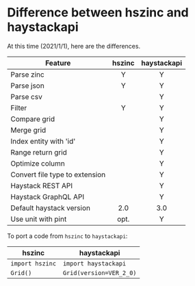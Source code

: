 # Difference between hszinc and haystackapi

At this time (2021/1/1), here are the differences.

| Feature                        | hszinc | haystackapi |
| ------------------------------ |:---:|:---:|
| Parse zinc                     |  Y  |  Y  |
| Parse json                     |  Y  |  Y  |
| Parse csv                      |     |  Y  |
| Filter                         |  Y  |  Y  |
| Compare grid                   |     |  Y  |
| Merge grid                     |     |  Y  |
| Index entity with 'id'         |     |  Y  |
| Range return grid              |     |  Y  |
| Optimize column                |     |  Y  |
| Convert file type to extension |     |  Y  |
| Haystack REST API              |     |  Y  |
| Haystack GraphQL API           |     |  Y  |
| Default haystack version       | 2.0 | 3.0 |
| Use unit with pint             | opt.|  Y  |

To port a code from `hszinc` to `haystackapi`:

|  hszinc         | haystackapi             |
| --------------- | ----------------------- |
| `import hszinc` | `import haystackapi`    |
| `Grid()`        | `Grid(version=VER_2_0)` |
